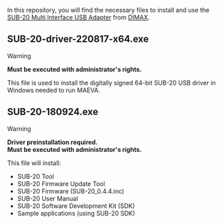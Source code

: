 In this repository, you will find the necessary files to install and use the [SUB-20 Multi Interface USB Adapter](http://www.xdimax.com/sub20/sub20.html) from [DIMAX](http://www.xdimax.com/common/default.html).

## SUB-20-driver-220817-x64.exe
> [!WARNING]
> **Must be executed with administrator's rights.**  

This file is used to install the digitally signed 64-bit SUB-20 USB driver in Windows needed to run MAEVA.

## SUB-20-180924.exe
> [!WARNING]
> **Driver preinstallation required.**  
> **Must be executed with administrator's rights.**  

This file will install:
* SUB-20 Tool
* SUB-20 Firmware Update Tool
* SUB-20 Firmware (SUB-20_0.4.4.inc)
* SUB-20 User Manual
* SUB-20 Software Development Kit (SDK)
* Sample applications (using SUB-20 SDK)
